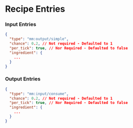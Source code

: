 # Recipe Entries

### Input Entries

```json
{
  "type": "mm:output/simple",
  "chance": 0.2, // Not required - Defaulted to 1
  "per_tick": true, // Nor Required - Defaulted to false
  "ingredient": {
    ...
  }
}
```

### Output Entries

```json
{
  "type": "mm:input/consume",
  "chance": 0.2, // Not required - Defaulted to 1
  "per_tick": true, // Nor Required - Defaulted to false
  "ingredient": {
    ...
  }
}
```